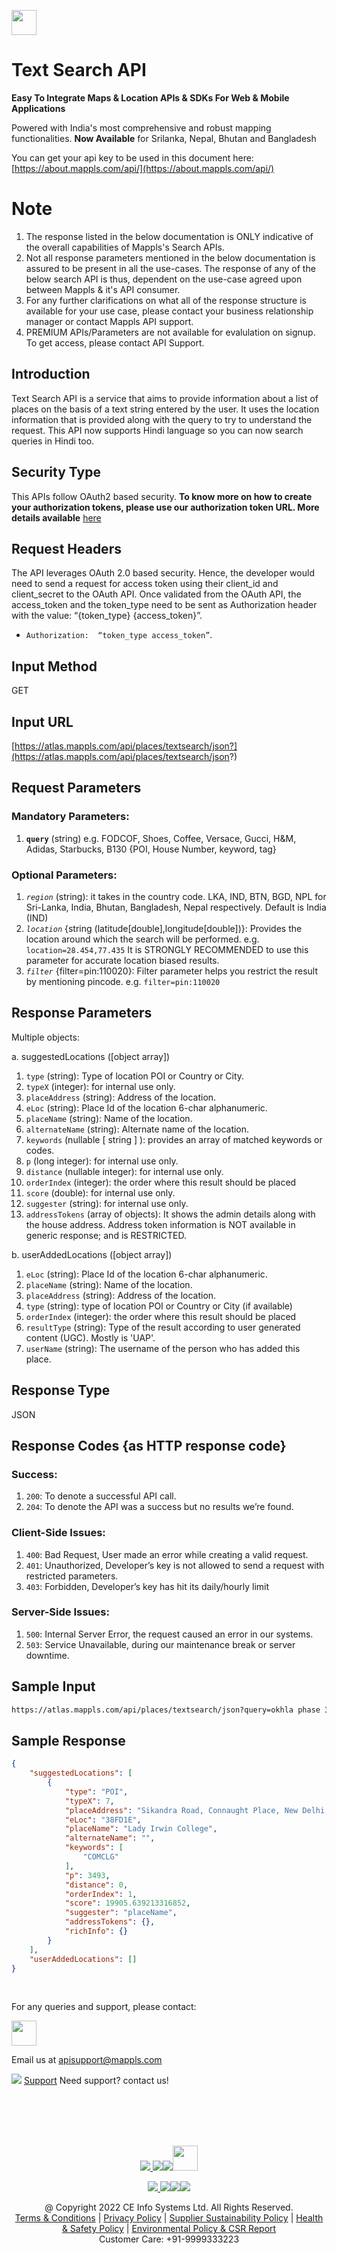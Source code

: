 [<img src="https://about.mappls.com/about/images/MAPPLS-MapmyIndia-logo.png" height="40"/> </p>](https://about.mappls.com/api/)
# Text Search API

**Easy To Integrate Maps & Location APIs & SDKs For Web & Mobile Applications**

Powered with India's most comprehensive and robust mapping functionalities.
**Now Available**  for Srilanka, Nepal, Bhutan and Bangladesh

You can get your api key to be used in this document here: [https://about.mappls.com/api/](https://about.mappls.com/api/)

# Note 
1. The response listed in the below documentation is ONLY indicative of the overall capabilities of Mappls's Search APIs.
2. Not all response parameters mentioned in the below documentation is assured to be present in all the use-cases. The response of any of the below search API is thus, dependent on the use-case agreed upon between Mappls & it's API consumer.
3. For any further clarifications on what all of the response structure is available for your use case, please contact your business relationship manager or contact Mappls API support.
4. PREMIUM APIs/Parameters are not available for evalulation on signup. To get access, please contact API Support.

## Introduction
Text Search API is a service that aims to provide information about a list of places on the basis of a text string entered by the user. It uses the location information that is provided along with the query to try to understand the request. This API now supports Hindi language so you can now search queries in Hindi too.


## Security Type
This APIs follow OAuth2 based security. **To know more on how to create your authorization tokens, please use our authorization token URL. More details available**  [here](https://github.com/mappls-api/mappls-rest-apis/tree/main/mappls-token-generation-api)

## Request Headers

The API leverages OAuth 2.0 based security. Hence, the developer would need to send a request for access token using their client_id and client_secret to the OAuth API. Once validated from the OAuth API, the access_token and the token_type need to be sent as Authorization header with the value: “{token_type} {access_token}”.

-  `Authorization:  “token_type access_token”`.

## Input Method
GET

## Input URL

[https://atlas.mappls.com/api/places/textsearch/json?](https://atlas.mappls.com/api/places/textsearch/json?)

## Request Parameters

### Mandatory Parameters:
1.  **`query`**  (string) e.g. FODCOF, Shoes, Coffee, Versace, Gucci, H&M, Adidas, Starbucks, B130 {POI, House Number, keyword, tag}


### Optional Parameters:
1. *`region`* (string): it takes in the country code. LKA, IND, BTN, BGD, NPL for Sri-Lanka, India, Bhutan, Bangladesh, Nepal respectively. Default is India (IND)
2. *`location`*  {string (latitude[double],longitude[double])}: Provides the location around which the search will be performed. e.g. `location=28.454,77.435`
It is STRONGLY RECOMMENDED to use this parameter for accurate location biased results.
1. *`filter`*  {filter=pin:110020}: Filter parameter helps you restrict the result by mentioning pincode. e.g. `filter=pin:110020`

## Response Parameters

Multiple objects: 

a. suggestedLocations ([object array])

1.  `type` (string): Type of location POI or Country or City.
2. `typeX` (integer): for internal use only.
3. `placeAddress` (string): Address of the location.
4. `eLoc` (string): Place Id of the location 6-char alphanumeric.
5. `placeName` (string): Name of the location.
6. `alternateName` (string): Alternate name of the location.
7. `keywords` (nullable [ string ] ): provides an array of matched keywords or codes.
8. `p` (long integer): for internal use only.
9. `distance` (nullable integer): for internal use only.
10. `orderIndex` (integer): the order where this result should be placed
11. `score` (double): for internal use only.
12. `suggester` (string): for internal use only.
13. `addressTokens` (array of objects): It shows the admin details along with the house address. Address token information is NOT available in generic response; and is RESTRICTED.

b. userAddedLocations ([object array])

1. `eLoc` (string): Place Id of the location 6-char alphanumeric.
2. `placeName` (string): Name of the location.
3. `placeAddress` (string): Address of the location.
4. `type` (string): type of location POI or Country or City (if available)
5. `orderIndex` (integer): the order where this result should be placed
6. `resultType` (string): Type of the result according to user generated content (UGC). Mostly is 'UAP'.
7. `userName` (string): The username of the person who has added this place.

## Response Type

JSON

## Response Codes {as HTTP response code}

### Success:

1. `200`: To denote a successful API call. 
2. `204`: To denote the API was a success but no results we’re found.

### Client-Side Issues:
1. `400`: Bad Request, User made an error while creating a valid request. 
2. `401`: Unauthorized, Developer’s key is not allowed to send a request with restricted parameters. 
3. `403`: Forbidden, Developer’s key has hit its daily/hourly limit

### Server-Side Issues:
1. `500`: Internal Server Error, the request caused an error in our systems. 
2. `503`: Service Unavailable, during our maintenance break or server downtime.


## Sample Input
```html
https://atlas.mappls.com/api/places/textsearch/json?query=okhla phase 3&region=ind&filter=pin:110020
```

## Sample Response

```json
{
    "suggestedLocations": [
        {
            "type": "POI",
            "typeX": 7,
            "placeAddress": "Sikandra Road, Connaught Place, New Delhi, Delhi, 110001",
            "eLoc": "38FD1E",
            "placeName": "Lady Irwin College",
            "alternateName": "",
            "keywords": [
                "COMCLG"
            ],
            "p": 3493,
            "distance": 0,
            "orderIndex": 1,
            "score": 19905.639213316852,
            "suggester": "placeName",
            "addressTokens": {},
            "richInfo": {}
        }
    ],
    "userAddedLocations": []
}
```


<br>

For any queries and support, please contact: 

[<img src="https://about.mappls.com/images/mappls-logo.svg" height="40"/> </p>](https://about.mappls.com/api/)
Email us at [apisupport@mappls.com](mailto:apisupport@mappls.com)


![](https://www.mapmyindia.com/api/img/icons/support.png)
[Support](https://about.mappls.com/contact/)
Need support? contact us!

<br></br>
<br></br>

[<p align="center"> <img src="https://www.mapmyindia.com/api/img/icons/stack-overflow.png"/> ](https://stackoverflow.com/questions/tagged/mappls-api)[![](https://www.mapmyindia.com/api/img/icons/blog.png)](https://about.mappls.com/blog/)[![](https://www.mapmyindia.com/api/img/icons/gethub.png)](https://github.com/Mappls-api)[<img src="https://mmi-api-team.s3.ap-south-1.amazonaws.com/API-Team/npm-logo.one-third%5B1%5D.png" height="40"/> </p>](https://www.npmjs.com/org/mapmyindia) 



[<p align="center"> <img src="https://www.mapmyindia.com/june-newsletter/icon4.png"/> ](https://www.facebook.com/Mapplsofficial)[![](https://www.mapmyindia.com/june-newsletter/icon2.png)](https://twitter.com/mappls)[![](https://www.mapmyindia.com/newsletter/2017/aug/llinkedin.png)](https://www.linkedin.com/company/mappls/)[![](https://www.mapmyindia.com/june-newsletter/icon3.png)](https://www.youtube.com/channel/UCAWvWsh-dZLLeUU7_J9HiOA)




<div align="center">@ Copyright 2022 CE Info Systems Ltd. All Rights Reserved.</div>

<div align="center"> <a href="https://about.mappls.com/api/terms-&-conditions">Terms & Conditions</a> | <a href="https://about.mappls.com/about/privacy-policy">Privacy Policy</a> | <a href="https://about.mappls.com/pdf/mapmyIndia-sustainability-policy-healt-labour-rules-supplir-sustainability.pdf">Supplier Sustainability Policy</a> | <a href="https://about.mappls.com/pdf/Health-Safety-Management.pdf">Health & Safety Policy</a> | <a href="https://about.mappls.com/pdf/Environment-Sustainability-Policy-CSR-Report.pdf">Environmental Policy & CSR Report</a>

<div align="center">Customer Care: +91-9999333223</div>